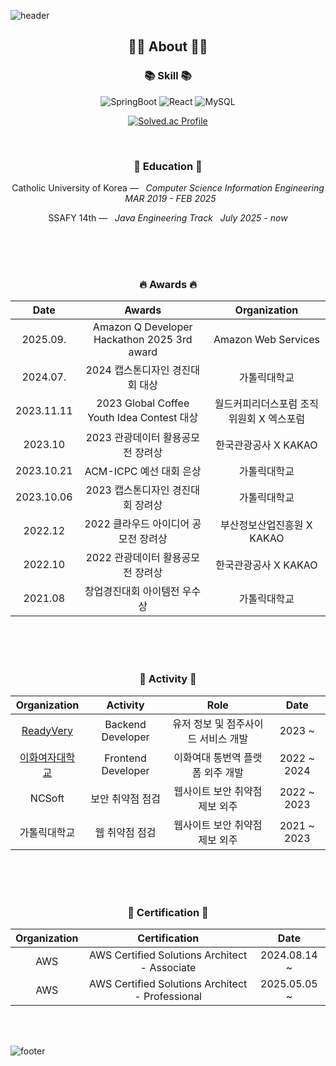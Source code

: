 ![header](https://capsule-render.vercel.app/api?type=slice&color=30A9DE&height=60&section=header)

<div align=center>
 
 <h2 align="center">👨‍💻 About 👨‍💻</h2>

 <h3 align="center">📚 Skill 📚</h3>
 
<div align="center">
<img alt=
"SpringBoot" src="https://img.shields.io/badge/SpringBoot-6DB33F?style=flat&logo=SpringBoot&logoColor=white"/>
<img alt="React" src="https://img.shields.io/badge/-ReactJs-61DAFB?logo=react&logoColor=white&style=flat"/>
<img alt="MySQL" src="https://img.shields.io/badge/MySQL-4479A1?style=flat&logo=MySQL&logoColor=white"/>
 
[![Solved.ac Profile](http://mazassumnida.wtf/api/generate_badge?boj=1223v)](https://solved.ac/1223v)
<br>
</div>
<br> 

<h3 align="center">🏫 Education 🏫</h3>
<p align="center">
Catholic University of Korea —  &nbsp; <em>Computer Science Information Engineering &nbsp;   MAR  2019 - FEB 2025 </em>
</p>   
<p align="center">
SSAFY 14th —  &nbsp; <em>Java Engineering Track &nbsp;   July  2025 - now </em>
</p>   
</br>
</br>
</br>

<h3 align="center"> 🔥 Awards 🔥</h3>

|Date|Awards|Organization|
|:---:|:---:|:---:|
|2025.09.| Amazon Q Developer Hackathon 2025 3rd award | Amazon Web Services |
|2024.07.| 2024 캡스톤디자인 경진대회 대상 | 가톨릭대학교 |
|2023.11.11| 2023 Global Coffee Youth Idea Contest 대상 | 월드커피리더스포럼 조직위원회 X 엑스포럼|
|2023.10| 2023 관광데이터 활용공모전 장려상 | 한국관광공사 X KAKAO |
|2023.10.21| ACM-ICPC 예선 대회 은상| 가톨릭대학교 |
|2023.10.06 | 2023 캡스톤디자인 경진대회 장려상| 가톨릭대학교 |
|2022.12| 2022 클라우드 아이디어 공모전 장려상 | 부산정보산업진흥원 X KAKAO |
|2022.10| 2022 관광데이터 활용공모전 장려상 | 한국관광공사 X KAKAO|
|2021.08 | 창업경진대회 아이템전 우수상 | 가톨릭대학교 |










</br>
</br>
</br>
 
<h3 align="center"> 🧩 Activity 🧩</h3>

|Organization|Activity|Role|Date|
|:---:|:---:|:---:|:---:|
| [ReadyVery](https://ready.marinesnow34.com/) | Backend Developer| 유저 정보 및 점주사이드 서비스 개발 |2023 ~ |
| [이화여자대학교](https://edu-trans.ewha.ac.kr) | Frontend Developer | 이화여대 통번역 플랫폼 외주 개발 |2022 ~ 2024|
| NCSoft | 보안 취약점 점검| 웹사이트 보안 취약점 제보 외주 |2022 ~ 2023|
| 가톨릭대학교 | 웹 취약점 점검 | 웹사이트 보안 취약점 제보 외주 |2021 ~ 2023|

</br>
</br>
</br>

<h3 align="center"> 🧩 Certification 🧩</h3>

|Organization|Certification|Date|
|:---:|:---:|:---:|
| AWS | AWS Certified Solutions Architect - Associate |2024.08.14 ~ |
| AWS | AWS Certified Solutions Architect - Professional |2025.05.05 ~ |
 
 <br>
 
</div>



<br>

![footer](https://capsule-render.vercel.app/api?type=slice&color=EFDC05&height=40&section=footer)
